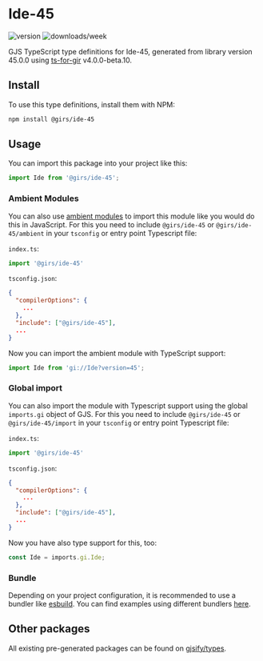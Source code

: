 
# Ide-45

![version](https://img.shields.io/npm/v/@girs/ide-45)
![downloads/week](https://img.shields.io/npm/dw/@girs/ide-45)


GJS TypeScript type definitions for Ide-45, generated from library version 45.0.0 using [ts-for-gir](https://github.com/gjsify/ts-for-gir) v4.0.0-beta.10.


## Install

To use this type definitions, install them with NPM:
```bash
npm install @girs/ide-45
```

## Usage

You can import this package into your project like this:
```ts
import Ide from '@girs/ide-45';
```

### Ambient Modules

You can also use [ambient modules](https://github.com/gjsify/ts-for-gir/tree/main/packages/cli#ambient-modules) to import this module like you would do this in JavaScript.
For this you need to include `@girs/ide-45` or `@girs/ide-45/ambient` in your `tsconfig` or entry point Typescript file:

`index.ts`:
```ts
import '@girs/ide-45'
```

`tsconfig.json`:
```json
{
  "compilerOptions": {
    ...
  },
  "include": ["@girs/ide-45"],
  ...
}
```

Now you can import the ambient module with TypeScript support: 

```ts
import Ide from 'gi://Ide?version=45';
```

### Global import

You can also import the module with Typescript support using the global `imports.gi` object of GJS.
For this you need to include `@girs/ide-45` or `@girs/ide-45/import` in your `tsconfig` or entry point Typescript file:

`index.ts`:
```ts
import '@girs/ide-45'
```

`tsconfig.json`:
```json
{
  "compilerOptions": {
    ...
  },
  "include": ["@girs/ide-45"],
  ...
}
```

Now you have also type support for this, too:

```ts
const Ide = imports.gi.Ide;
```

### Bundle

Depending on your project configuration, it is recommended to use a bundler like [esbuild](https://esbuild.github.io/). You can find examples using different bundlers [here](https://github.com/gjsify/ts-for-gir/tree/main/examples).

## Other packages

All existing pre-generated packages can be found on [gjsify/types](https://github.com/gjsify/types).

